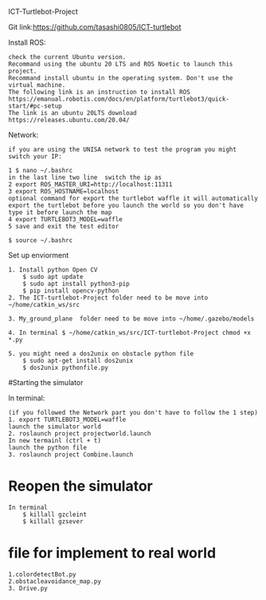 ICT-Turtlebot-Project

Git link:https://github.com/tasashi0805/ICT-turtlebot


Install ROS:
	
	check the current Ubuntu version.
	Recommand using the ubuntu 20 LTS and ROS Noetic to launch this project.
	Recommand install ubuntu in the operating system. Don't use the virtual machine.
	The following link is an instruction to install ROS
	https://emanual.robotis.com/docs/en/platform/turtlebot3/quick-start/#pc-setup
	The link is an ubuntu 20LTS download
	https://releases.ubuntu.com/20.04/

Network:

	if you are using the UNISA network to test the program you might switch your IP:
	
	1 $ nano ~/.bashrc 
	in the last line two line  switch the ip as
	2 export ROS_MASTER_URI=http://localhost:11311
	3 export ROS_HOSTNAME=localhost
	optional command for export the turtlebot waffle it will automatically export the turtlebot before you launch the world so you don't have type it before launch the map
	4 export TURTLEBOT3_MODEL=waffle	
	5 save and exit the test editor
	
	$ source ~/.bashrc 

Set up enviorment

	1. Install python Open CV
		$ sudo apt update
		$ sudo apt install python3-pip
		$ pip install opencv-python
	2. The ICT-turtlebot-Project folder need to be move into ~/home/catkin_ws/src

	3. My_ground_plane  folder need to be move into ~/home/.gazebo/models

	4. In terminal $ ~/home/catkin_ws/src/ICT-turtlebot-Project chmod +x *.py

	5. you might need a dos2unix on obstacle python file
		$ sudo apt-get install dos2unix
		$ dos2unix pythonfile.py
 
#Starting the simulator

In terminal:
	
	
	(if you followed the Network part you don't have to follow the 1 step)	
	1. export TURTLEBOT3_MODEL=waffle 
	launch the simulator world
	2. roslaunch project projectworld.launch
	In new termainl (ctrl + t)
	launch the python file
	3. roslaunch project Combine.launch

# Reopen the simulator

	In terminal
		$ killall gzcleint
		$ killall gzsever
		
		
# file for implement to real world
	1.colordetectBot.py
	2.obstacleavoidance_map.py
	3. Drive.py

